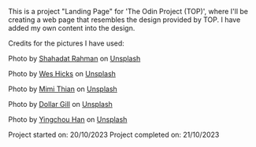 This is a project "Landing Page" for 'The Odin Project (TOP)', where I'll be creating a web page that resembles the design provided by TOP.
I have added my own content into the design. 

Credits for the pictures I have used:

Photo by <a href="https://unsplash.com/@hishahadat?utm_content=creditCopyText&utm_medium=referral&utm_source=unsplash">Shahadat Rahman</a> on <a href="https://unsplash.com/photos/turned-on-monitor-displaying-function-digital_best_reviews-gnyA8vd3Otc?utm_content=creditCopyText&utm_medium=referral&utm_source=unsplash">Unsplash</a>

Photo by <a href="https://unsplash.com/@sickhews?utm_content=creditCopyText&utm_medium=referral&utm_source=unsplash">Wes Hicks</a> on <a href="https://unsplash.com/photos/man-wearing-headphones-while-sitting-on-chair-in-front-of-macbook-4-EeTnaC1S4?utm_content=creditCopyText&utm_medium=referral&utm_source=unsplash">Unsplash</a>

Photo by <a href="https://unsplash.com/@mimithian?utm_content=creditCopyText&utm_medium=referral&utm_source=unsplash">Mimi Thian</a> on <a href="https://unsplash.com/photos/four-people-watching-on-white-macbook-on-top-of-glass-top-table-vdXMSiX-n6M?utm_content=creditCopyText&utm_medium=referral&utm_source=unsplash">Unsplash</a>

Photo by <a href="https://unsplash.com/@dollargill?utm_content=creditCopyText&utm_medium=referral&utm_source=unsplash">Dollar Gill</a> on <a href="https://unsplash.com/photos/man-holding-and-reading-book-while-standing-inside-library-QKb25xDmxxA?utm_content=creditCopyText&utm_medium=referral&utm_source=unsplash">Unsplash</a>

Photo by <a href="https://unsplash.com/@hyingchou?utm_content=creditCopyText&utm_medium=referral&utm_source=unsplash">Yingchou Han</a> on <a href="https://unsplash.com/photos/selective-focus-of-man-smiling-near-building-IJrIeCs3D4g?utm_content=creditCopyText&utm_medium=referral&utm_source=unsplash">Unsplash</a>

Project started on: 20/10/2023
Project completed on: 21/10/2023
